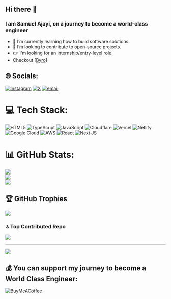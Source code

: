 ## Hi there 👋

### I am Samuel Ajayi, on a journey to become a world-class engineer



- 🌱 I’m currently learning how to build software solutions.
- 👯 I’m looking to contribute to open-source projects.
- 👉 I'm looking for an internship/entry-level role.
- Checkout [[Byro](https://www.byro.africa)]



## 🌐 Socials:
[![Instagram](https://img.shields.io/badge/Instagram-%23E4405F.svg?logo=Instagram&logoColor=white)](https://instagram.com/sammajayi) [![X](https://img.shields.io/badge/X-black.svg?logo=X&logoColor=white)](https://x.com/sammajayi) [![email](https://img.shields.io/badge/Email-D14836?logo=gmail&logoColor=white)](mailto:Samuelajayi554@gmail.com) 

# 💻 Tech Stack:
![HTML5](https://img.shields.io/badge/html5-%23E34F26.svg?style=for-the-badge&logo=html5&logoColor=white) ![TypeScript](https://img.shields.io/badge/typescript-%23007ACC.svg?style=for-the-badge&logo=typescript&logoColor=white) ![JavaScript](https://img.shields.io/badge/javascript-%23323330.svg?style=for-the-badge&logo=javascript&logoColor=%23F7DF1E) ![Cloudflare](https://img.shields.io/badge/Cloudflare-F38020?style=for-the-badge&logo=Cloudflare&logoColor=white) ![Vercel](https://img.shields.io/badge/vercel-%23000000.svg?style=for-the-badge&logo=vercel&logoColor=white) ![Netlify](https://img.shields.io/badge/netlify-%23000000.svg?style=for-the-badge&logo=netlify&logoColor=#00C7B7) ![Google Cloud](https://img.shields.io/badge/GoogleCloud-%234285F4.svg?style=for-the-badge&logo=google-cloud&logoColor=white) ![AWS](https://img.shields.io/badge/AWS-%23FF9900.svg?style=for-the-badge&logo=amazon-aws&logoColor=white) ![React](https://img.shields.io/badge/react-%2320232a.svg?style=for-the-badge&logo=react&logoColor=%2361DAFB) ![Next JS](https://img.shields.io/badge/Next-black?style=for-the-badge&logo=next.js&logoColor=white)
# 📊 GitHub Stats:
![](https://github-readme-stats.vercel.app/api?username=sammajayi&theme=dark&hide_border=false&include_all_commits=false&count_private=false)<br/>
![](https://nirzak-streak-stats.vercel.app/?user=sammajayi&theme=dark&hide_border=false)<br/>
![](https://github-readme-stats.vercel.app/api/top-langs/?username=sammajayi&theme=dark&hide_border=false&include_all_commits=false&count_private=false&layout=compact)

## 🏆 GitHub Trophies
![](https://github-profile-trophy.vercel.app/?username=sammajayi&theme=radical&no-frame=false&no-bg=true&margin-w=4)

### 🔝 Top Contributed Repo
![](https://github-contributor-stats.vercel.app/api?username=sammajayi&limit=5&theme=dark&combine_all_yearly_contributions=true)

---
[![](https://visitcount.itsvg.in/api?id=sammajayi&icon=0&color=0)](https://visitcount.itsvg.in)

  ## 💰 You can support my journey to become a World Class Engineer:
  [![BuyMeACoffee](https://img.shields.io/badge/Buy%20Me%20a%20Coffee-ffdd00?style=for-the-badge&logo=buy-me-a-coffee&logoColor=black)](https://buymeacoffee.com/sammajayi) 

  
<!-- Proudly created with GPRM ( https://gprm.itsvg.in ) -->
